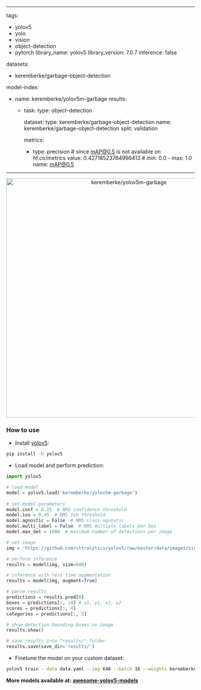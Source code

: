  
---
tags:
- yolov5
- yolo
- vision
- object-detection
- pytorch
library_name: yolov5
library_version: 7.0.7
inference: false

datasets:
- keremberke/garbage-object-detection

model-index:
- name: keremberke/yolov5m-garbage
  results:
  - task:
      type: object-detection

    dataset:
      type: keremberke/garbage-object-detection
      name: keremberke/garbage-object-detection
      split: validation

    metrics:
      - type: precision  # since mAP@0.5 is not available on hf.co/metrics
        value: 0.42718523764996413  # min: 0.0 - max: 1.0
        name: mAP@0.5
---

<div align="center">
  <img width="640" alt="keremberke/yolov5m-garbage" src="https://huggingface.co/keremberke/yolov5m-garbage/resolve/main/sample_visuals.jpg">
</div>

### How to use

- Install [yolov5](https://github.com/fcakyon/yolov5-pip):

```bash
pip install -U yolov5
```

- Load model and perform prediction:

```python
import yolov5

# load model
model = yolov5.load('keremberke/yolov5m-garbage')
  
# set model parameters
model.conf = 0.25  # NMS confidence threshold
model.iou = 0.45  # NMS IoU threshold
model.agnostic = False  # NMS class-agnostic
model.multi_label = False  # NMS multiple labels per box
model.max_det = 1000  # maximum number of detections per image

# set image
img = 'https://github.com/ultralytics/yolov5/raw/master/data/images/zidane.jpg'

# perform inference
results = model(img, size=640)

# inference with test time augmentation
results = model(img, augment=True)

# parse results
predictions = results.pred[0]
boxes = predictions[:, :4] # x1, y1, x2, y2
scores = predictions[:, 4]
categories = predictions[:, 5]

# show detection bounding boxes on image
results.show()

# save results into "results/" folder
results.save(save_dir='results/')
```

- Finetune the model on your custom dataset:

```bash
yolov5 train --data data.yaml --img 640 --batch 16 --weights keremberke/yolov5m-garbage --epochs 10
```

**More models available at: [awesome-yolov5-models](https://github.com/keremberke/awesome-yolov5-models)**
